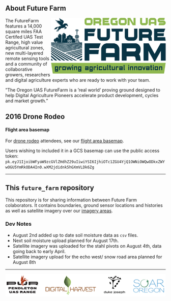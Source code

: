 

## About Future Farm

<img src="doc/img/logo.jpg" width="360" align="right">

The FutureFarm features a 14,000 square miles FAA Certifed UAS Test Range, high value agricultural zones, new multi-layered remote sensing tools and a community of collaborative growers, researchers and digital agriculture experts who are ready to work with your team.

”The Oregon UAS FutureFarm is a ’real world’ proving ground designed to help Digital Agriculture Pioneers accelerate product development, cycles and market growth.”


## 2016 Drone Rodeo

#### Flight area basemap
For [drone rodeo](http://www.pendletondrone.rodeo/) attendees, see our [flight area basemap](https://api.mapbox.com/v4/mariospeedwagon.114mcnb5/page.html?access_token=pk.eyJ1IjoibWFyaW9zcGVlZHdhZ29uIiwiYSI6IjhiOTc1ZGU4YjQ1OWNiOWQwODkxZWYwOGU5YmRkODA4In0.wXM2jdidnk5hGXmVLDk6Zg#16/45.8069/-119.0863).

Users wishing to included it in a GCS basemap can use the public access token:
`pk.eyJ1IjoibWFyaW9zcGVlZHdhZ29uIiwiYSI6IjhiOTc1ZGU4YjQ1OWNiOWQwODkxZWYwOGU5YmRkODA4In0.wXM2jdidnk5hGXmVLDk6Zg`

*** 

## This `future_farm` repository

This repository is for sharing information between Future Farm colaborators. It contains boundaries, ground sensor locations and histories as well as satellite imagery over our [imagery areas](boundaries/imagery_polygons.geojson).

### Dev Notes

* August 2nd added up to date soil moisture data as `csv` files.
* Next soil moisture upload planned for August 17th.
* Satellite imagery was uploaded for the stahl pivots on August 4th, data going back to early April.
* Satellite imagery upload for the echo west/ snow road area planned for August 8th


*** 
![Partners](doc/img/partners.PNG)


